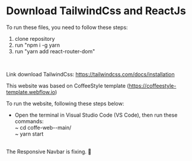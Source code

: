 # Download TailwindCss and ReactJs
To run these files, you need to follow these steps:
<ol>
  <li>clone repository
  <li>run "npm i -g yarn
  <li>run "yarn add react-router-dom"
</ol><br />

Link download TailwindCss: https://tailwindcss.com/docs/installation

This website was based on CoffeeStyle template (https://coffeestyle-template.webflow.io)

To run the website, following these steps below:

<ul>
  <li>Open the terminal in Visual Studio Code (VS Code), then run these commands: 
    <br />
  ~ cd coffe-web--main/<br />
  ~ yarn start
</ul>
<br />
The Responsive Navbar is fixing. 🥲 
